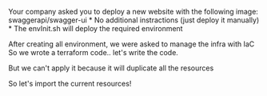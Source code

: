 Your company asked you to deploy a new website with the following image:
    swaggerapi/swagger-ui
    * No additional instractions (just deploy it manually)
    * The envInit.sh will deploy the required environment


After creating all environment, we were asked to manage the infra with IaC
So we wrote a terraform code.. let's write the code.

But we can't apply it because it will duplicate all the resources

So let's import the current resources!
